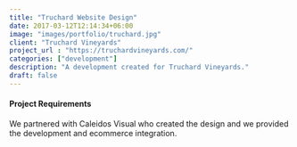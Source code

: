 ```yaml
---
title: "Truchard Website Design"
date: 2017-03-12T12:14:34+06:00
image: "images/portfolio/truchard.jpg"
client: "Truchard Vineyards"
project_url : "https://truchardvineyards.com/"
categories: ["development"]
description: "A development created for Truchard Vineyards."
draft: false
---
```


#### Project Requirements

We partnered with Caleidos Visual who created the design and we provided the development and ecommerce integration.
